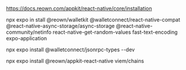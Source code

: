 https://docs.reown.com/appkit/react-native/core/installation

npx expo in
stall @reown/walletkit @walletconnect/react-native-compat @react-native-async-storage/async-storage @react-native-community/netinfo react-native-get-random-values fast-text-encoding expo-application 

npx expo install @walletconnect/jsonrpc-types --dev

npx expo install @reown/appkit-react-native viem/chains